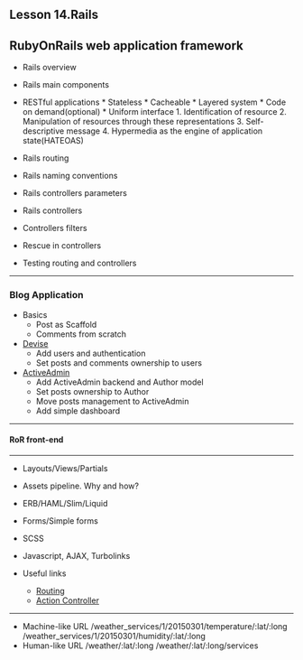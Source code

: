 Lesson 14.Rails
------------------

RubyOnRails web application framework
---------------

* Rails overview
* Rails main components
* RESTful applications
      * Stateless
      * Cacheable
      * Layered system
      * Code on demand(optional)
      * Uniform interface
        1. Identification of resource
        2. Manipulation of resources through these representations
        3. Self-descriptive message
        4. Hypermedia as the engine of application state(HATEOAS)
* Rails routing
* Rails naming conventions
* Rails controllers parameters
* Rails controllers
* Controllers filters
* Rescue in controllers

* Testing routing and controllers

-------------------

### Blog Application

* Basics
  * Post as Scaffold
  * Comments from scratch
* [Devise](https://github.com/plataformatec/devise)
  * Add users and authentication
  * Set posts and comments ownership to users
* [ActiveAdmin](https://github.com/activeadmin/activeadmin)
  * Add ActiveAdmin backend and Author model
  * Set posts ownership to Author
  * Move posts management to ActiveAdmin
  * Add simple dashboard
  
-------------------

#### RoR front-end
---------------

* Layouts/Views/Partials
* Assets pipeline. Why and how?
* ERB/HAML/Slim/Liquid
* Forms/Simple forms
* SCSS
* Javascript, AJAX, Turbolinks


* Useful links
    * [Routing](http://edgeguides.rubyonrails.org/routing.html)
    * [Action Controller](http://edgeguides.rubyonrails.org/action_controller_overview.html)

-------------------

* Machine-like URL
  /weather_services/1/20150301/temperature/:lat/:long
  /weather_services/1/20150301/humidity/:lat/:long
* Human-like URL
  /weather/:lat/:long
  /weather/:lat/:long/services